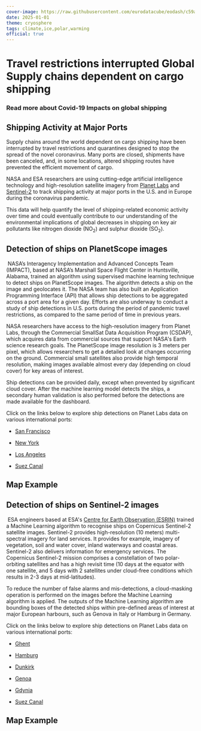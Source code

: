 ```yaml
---
cover-image: https://raw.githubusercontent.com/eurodatacube/eodash/c59adc7d580c6ced1f85a44c5bdd18bf94b3c9ee/app/public/data/story-images/12-ship-traffic.jpg
date: 2025-01-01
theme: cryosphere
tags: climate,ice,polar,warming
official: true
---
```


#  Travel restrictions interrupted Global Supply chains dependent on cargo shipping<!--{ as="img" mode="hero" src="https://raw.githubusercontent.com/eurodatacube/eodash/c59adc7d580c6ced1f85a44c5bdd18bf94b3c9ee/app/public/data/story-images/12-ship-traffic.jpg" }-->
### Read more about Covid-19 Impacts on global shipping <!--{ style="font-size:1.5rem;opacity:0.7;margin-top:1rem;" }-->

## Shipping Activity at Major Ports

Supply chains around the world dependent on cargo shipping have been interrupted by travel restrictions and quarantines designed to stop the spread of the novel coronavirus. Many ports are closed, shipments have been canceled, and, in some locations, altered shipping routes have prevented the efficient movement of cargo.

NASA and ESA researchers are using cutting-edge artificial intelligence technology and high-resolution satellite imagery from [Planet Labs](https://www.planet.com/) and [Sentinel-2](https://sentinel.esa.int/web/sentinel/missions/sentinel-2) to track shipping activity at major ports in the U.S. and in Europe during the coronavirus pandemic.

This data will help quantify the level of shipping-related economic activity over time and could eventually contribute to our understanding of the environmental implications of global decreases in shipping on key air pollutants like nitrogen dioxide (NO<sub>2</sub>) and sulphur dioxide (SO<sub>2</sub>).

Detection of ships on PlanetScope images
----------------------------------------

 NASA’s Interagency Implementation and Advanced Concepts Team (IMPACT), based at NASA’s Marshall Space Flight Center in Huntsville, Alabama, trained an algorithm using supervised machine learning technique to detect ships on PlanetScope images. The algorithm detects a ship on the image and geolocates it. The NASA team has also built an Application Programming Interface (API) that allows ship detections to be aggregated across a port area for a given day. Efforts are also underway to conduct a study of ship detections in U.S. ports during the period of pandemic travel restrictions, as compared to the same period of time in previous years.

NASA researchers have access to the high-resolution imagery from Planet Labs, through the Commercial SmallSat Data Acquisition Program (CSDAP), which acquires data from commercial sources that support NASA's Earth science research goals. The PlanetScope image resolution is 3 meters per pixel, which allows researchers to get a detailed look at changes occurring on the ground. Commercial small satellites also provide high temporal resolution, making images available almost every day (depending on cloud cover) for key areas of interest.

Ship detections can be provided daily, except when prevented by significant cloud cover. After the machine learning model detects the ships, a secondary human validation is also performed before the detections are made available for the dashboard.

Click on the links below to explore ship detections on Planet Labs data on various international ports:

- [San Francisco](https://www.eodashboard.org/?indicator=E13c&poi=US03-E13c)
    
- [New York](https://www.eodashboard.org/?indicator=E13c&poi=US01-E13c)
    
- [Los Angeles](https://www.eodashboard.org/?indicator=E13c&poi=US02-E13c)
    
- [Suez Canal](https://www.eodashboard.org/?indicator=E13c&poi=EG01-E13c)

## Map Example <!--{as="eox-map" style="width: 100%; height: 500px;" layers='[{"type":"Tile","properties":{"id":"Overlay labels"},"source":{"type":"XYZ","urls":["//s2maps-tiles.eu/wmts/1.0.0/overlay_base_bright_3857/default/g/{z}/{y}/{x}.jpg"]}},{"type":"Vector","properties":{"id":"Ship detections"},"source":{"type":"Vector"}},{"type":"Tile","properties":{"id":"Shipping Activity at Major Ports-2020-05-20T10:57:05Z"},"source":{"type":"TileWMS","urls":["https://services.sentinel-hub.com/ogc/wms/0635c213-17a1-48ee-aef7-9d1731695a54"],"params":{"layers":"SENTINEL-2-L2A-TRUE-COLOR","format":"image/png","time":"2020-05-20T10:12:05/2020-05-20T11:42:05"}}},{"type":"Tile","properties":{"id":"EOxCloudless 2021"},"source":{"type":"XYZ","urls":["//s2maps-tiles.eu/wmts/1.0.0/s2cloudless-2021_3857/default/g/{z}/{y}/{x}.jpg"]}}]' zoom="12.418491147264769" center=[2.2115209289548927,51.0218377121069] }-->

## Detection of ships on Sentinel-2 images


 ESA engineers based at ESA's [Centre for Earth Observation (ESRIN)](https://www.esa.int/About_Us/ESRIN) trained a Machine Learning algorithm to recognise ships on Copernicus Sentinel-2 satellite images. Sentinel-2 provides high-resolution (10 meters) multi-spectral imagery for land services. It provides for example, imagery of vegetation, soil and water cover, inland waterways and coastal areas. Sentinel-2 also delivers information for emergency services. The Copernicus Sentinel-2 mission comprises a constellation of two polar-orbiting satellites and has a high revisit time (10 days at the equator with one satellite, and 5 days with 2 satellites under cloud-free conditions which results in 2-3 days at mid-latitudes).

To reduce the number of false alarms and mis-detections, a cloud-masking operation is performed on the images before the Machine Learning algorithm is applied. The outputs of the Machine Learning algorithm are bounding boxes of the detected ships within pre-defined areas of interest at major European harbours, such as Genova in Italy or Hamburg in Germany.

Click on the links below to explore ship detections on Planet Labs data on various international ports:

*   [Ghent](https://www.eodashboard.org/?indicator=E13c&poi=BE3-E13c)
    
*   [Hamburg](https://www.eodashboard.org/?indicator=E13c&poi=DE1-E13c)
    
*   [Dunkirk](https://www.eodashboard.org/?indicator=E13c&poi=FR3-E13c)
    
*   [Genoa](https://www.eodashboard.org/?indicator=E13c&poi=IT3-E13c)
    
*   [Gdynia](https://www.eodashboard.org/?indicator=E13c&poi=PL1-E13c)
    
*   [Suez Canal](https://www.eodashboard.org/?indicator=E13c&poi=EG1-E13c)

## Map Example <!--{as="eox-map" style="width: 100%; height: 500px;" layers='[{"type":"Tile","properties":{"id":"Overlay labels"},"source":{"type":"XYZ","urls":["//s2maps-tiles.eu/wmts/1.0.0/overlay_base_bright_3857/default/g/{z}/{y}/{x}.jpg"]}},{"type":"Vector","properties":{"id":"Ship detections"},"source":{"type":"Vector"}},{"type":"Tile","properties":{"id":"Shipping Activity at Major Ports-2020-05-20T10:57:05Z"},"source":{"type":"TileWMS","urls":["https://services.sentinel-hub.com/ogc/wms/0635c213-17a1-48ee-aef7-9d1731695a54"],"params":{"layers":"SENTINEL-2-L2A-TRUE-COLOR","format":"image/png","time":"2020-05-20T10:12:05/2020-05-20T11:42:05"}}},{"type":"Tile","properties":{"id":"EOxCloudless 2021"},"source":{"type":"XYZ","urls":["//s2maps-tiles.eu/wmts/1.0.0/s2cloudless-2021_3857/default/g/{z}/{y}/{x}.jpg"]}}]' zoom="12.418491147264769" center=[2.2115209289548927,51.0218377121069] }-->

